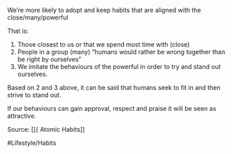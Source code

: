 We’re more likely to adopt and keep habits that are aligned with the close/many/powerful

That is:
1. Those closest to us or that we spend most time with (close)
2. People in a group (many) “humans would rather be wrong together than be right by ourselves”
3. We imitate the behaviours of the powerful in order to try and stand out ourselves. 

Based on 2 and 3 above, it can be said that humans seek to fit in and then strive to stand out. 

If our behaviours can gain approval, respect and praise it will be seen as attractive. 

Source: [[{ Atomic Habits]]

#Lifestyle/Habits 